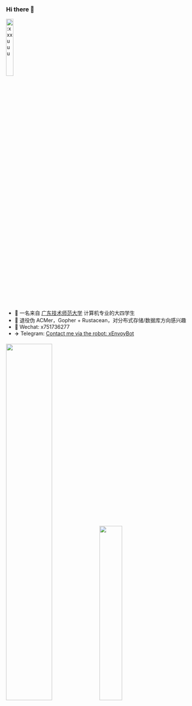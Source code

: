 ### Hi there 👋


<img src="https://count.getloli.com/get/@:xxxuuu" alt=":xxxuuu" width="20%" />

- 🔭 一名来自 [广东技术师范大学](https://www.gpnu.edu.cn/) 计算机专业的大四学生
- 🎈 退役伪 ACMer，Gopher + Rustacean，对分布式存储/数据库方向感兴趣
- 💬 Wechat: x751736277
- ✈️ Telegram: [Contact me via the robot: xEnvoyBot](https://t.me/xEnvoyBot)


<p>
  <img src="https://github-readme-stats-liart-theta.vercel.app/api?username=xxxuuu&count_private=true&show_icons=true&include_all_commits=true&hide_title=true" width="50%"/>
  <img src="https://github-readme-stats-liart-theta.vercel.app/api/top-langs/?username=xxxuuu&layout=compact&hide=html,less,css" width="35%" />
</p>
